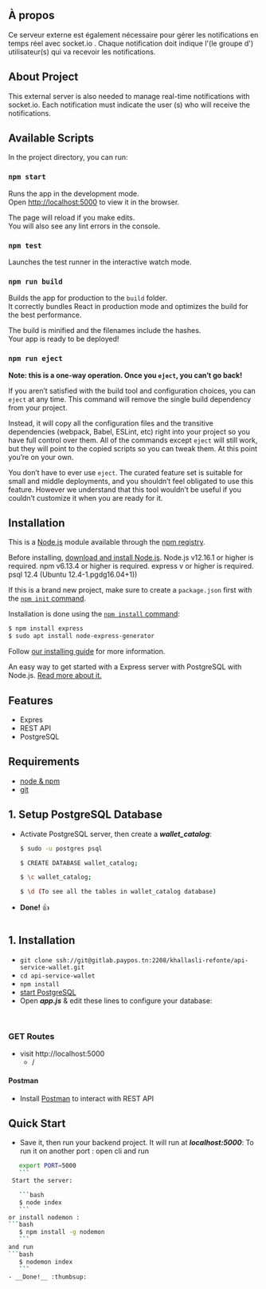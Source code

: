 ## À propos

Ce serveur externe est également nécessaire pour gérer les notifications en temps réel avec socket.io .
Chaque notification doit indique l'(le groupe d') utilisateur(s) qui va recevoir les notifications.

## About Project

This external server is also needed to manage real-time notifications with socket.io.
Each notification must indicate the user (s) who will receive the notifications.

## Available Scripts

In the project directory, you can run:

### `npm start`

Runs the app in the development mode.<br />
Open [http://localhost:5000](http://localhost:5000) to view it in the browser.

The page will reload if you make edits.<br />
You will also see any lint errors in the console.

### `npm test`

Launches the test runner in the interactive watch mode.<br />

### `npm run build`

Builds the app for production to the `build` folder.<br />
It correctly bundles React in production mode and optimizes the build for the best performance.

The build is minified and the filenames include the hashes.<br />
Your app is ready to be deployed!

### `npm run eject`

**Note: this is a one-way operation. Once you `eject`, you can’t go back!**

If you aren’t satisfied with the build tool and configuration choices, you can `eject` at any time. This command will remove the single build dependency from your project.

Instead, it will copy all the configuration files and the transitive dependencies (webpack, Babel, ESLint, etc) right into your project so you have full control over them. All of the commands except `eject` will still work, but they will point to the copied scripts so you can tweak them. At this point you’re on your own.

You don’t have to ever use `eject`. The curated feature set is suitable for small and middle deployments, and you shouldn’t feel obligated to use this feature. However we understand that this tool wouldn’t be useful if you couldn’t customize it when you are ready for it.

## Installation

This is a [Node.js](https://nodejs.org/en/) module available through the
[npm registry](https://www.npmjs.com/).

Before installing, [download and install Node.js](https://nodejs.org/en/download/).
Node.js v12.16.1 or higher is required.
npm v6.13.4 or higher is required.
express v or higher is required.
psql 12.4 (Ubuntu 12.4-1.pgdg16.04+1))

If this is a brand new project, make sure to create a `package.json` first with
the [`npm init` command](https://docs.npmjs.com/creating-a-package-json-file).

Installation is done using the
[`npm install` command](https://docs.npmjs.com/getting-started/installing-npm-packages-locally):

```bash
$ npm install express
$ sudo apt install node-express-generator

```

Follow [our installing guide](http://expressjs.com/en/starter/installing.html)
for more information.

An easy way to get started with a Express server with PostgreSQL with Node.js. [Read more about it.](https://www.robinwieruch.de/postgres-express-setup-tutorial/)

## Features

- Expres
- REST API
- PostgreSQL

## Requirements

- [node & npm](https://nodejs.org/en/)
- [git](https://www.robinwieruch.de/git-essential-commands/)

## **1. Setup PostgreSQL Database**

- Activate PostgreSQL server, then create a **_wallet_catalog_**:

  ```bash
  $ sudo -u postgres psql

  $ CREATE DATABASE wallet_catalog;

  $ \c wallet_catalog;

  $ \d (To see all the tables in wallet_catalog database)

  ```

- **Done!** :thumbsup:

#

## **1. Installation**

- `git clone ssh://git@gitlab.paypos.tn:2208/khallasli-refonte/api-service-wallet.git`
- `cd api-service-wallet`
- `npm install`
- [start PostgreSQL](https://www.robinwieruch.de/postgres-express-setup-tutorial/)
- Open **_app.js_** & edit these lines to configure your database:
  ```javascript

  ```

#

### GET Routes

- visit http://localhost:5000
  - /

#### Postman

- Install [Postman](https://www.getpostman.com/apps) to interact with REST API

## Quick Start

- Save it, then run your backend project. It will run at **_localhost:5000_**:
  To run it on another port : open cli and run

````bash
   export PORT=5000
   ```
 Start the server:

   ```bash
   $ node index
   ```
or install nodemon :
```bash
   $ npm install -g nodemon
   ```
and run
```bash
   $ nodemon index
   ```
- __Done!__ :thumbsup:
````
